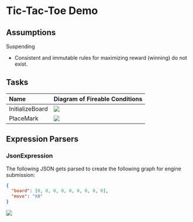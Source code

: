 # Tic-Tac-Toe Demo

## Assumptions

Suspending

- Consistent and immutable rules for maximizing reward (winning) do not exist.

## Tasks

| Name            | Diagram of Fireable Conditions       |
|:----------------|:-------------------------------------|
| InitializeBoard | ![](https://i.imgur.com/izK8q6R.png) |
| PlaceMark       | ![](https://i.imgur.com/pvhgMHM.png) |

## Expression Parsers

### JsonExpression

The following JSON gets parsed to create the following graph for engine submission:

```json
{
  "board": [0, 0, 0, 0, 0, 0, 0, 0, 0],
  "move": "X0"
}
```

![](https://imgur.com/jwdIj4E.png)
